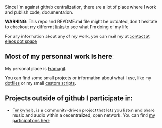 Since I'm against github centralization, there are a lot of place where I work and publish code, documentation.

**WARNING**: This repo and README.md file might be outdated, don't hesitate to checkout my different [links](https://links.eleos.space) to see what I'm doing of my life

For any information about any of my work, you can mail my at [contact at eleos dot space](mailto:contact@eleos.space)

## Most of my personnal work is here:
My personal place is [Framagit](https://framagit.org/Eleos).

You can find some small projects or information about what I use, like my [dotfiles](https://framagit.org/Eleos/dotfiles) or my small [custom scripts](https://framagit.org/Eleos/eleos-custom-scripts).

## Projects outside of github I participate in:

* [Funkwhale](https://funkwhale.audio/), is a community-driven project that lets you listen and share music and audio within a decentralized, open network. You can find [my participations here]( https://dev.funkwhale.audio/Eleos)
